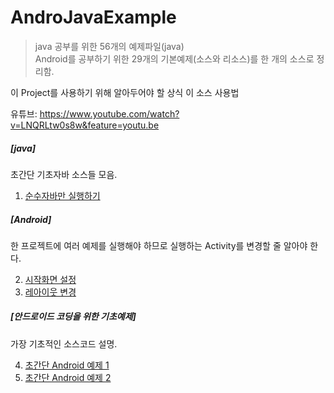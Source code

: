 # AndroJavaExample
>java 공부를 위한 56개의 예제파일(java)  
Android를 공부하기 위한 29개의 기본예제(소스와 리소스)를 한 개의 소스로 정리함. 

이 Project를 사용하기 위해 알아두어야 할 상식
이 소스 사용법

유튜브: https://www.youtube.com/watch?v=LNQRLtw0s8w&feature=youtu.be


##### [java]

초간단 기초자바 소스들 모음.

1. [순수자바만 실행하기 ](/app/src/main/assets/3.android_java.md)

##### [Android]

한 프로젝트에 여러 예제를 실행해야 하므로 실행하는 Activity를 변경할 줄 알아야 한다.

2. [시작화면 설정](/app/src/main/assets/0.start_intentfilter.md)
3. [레아이웃 변경](/app/src/main/assets/1.layout_change.md)



##### [안드로이드 코딩을 위한 기초예제]

가장 기초적인 소스코드 설명.


4. [초간단 Android 예제 1](/app/src/main/assets/day3_1_1.md)
5. [초간단 Android 예제 2](/app/src/main/assets/day3_1_2.md)


